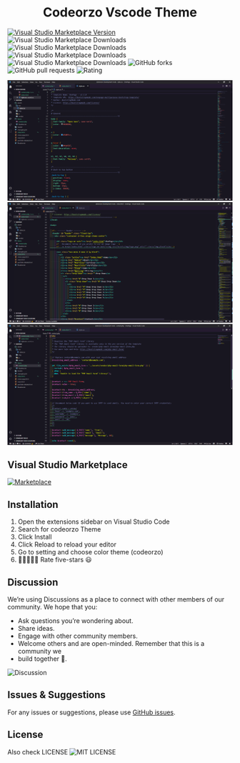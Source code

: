  <h1 align="center"> Codeorzo Vscode Theme</h1>


[![Visual Studio Marketplace Version](https://img.shields.io/visual-studio-marketplace/v/codeorzo.codeorzo?color=5ce1e6&label=CodeOrzo%20Theme&ColorA=151f28&colorB=5ce1e6&style=for-the-badge)](https://marketplace.visualstudio.com/items?itemName=codeorzo.codeorzo)
![Visual Studio Marketplace Downloads](https://img.shields.io/visual-studio-marketplace/d/codeorzo.codeorzo?style=for-the-badge&colorA=151f28&colorB=5ce1e6)
![Visual Studio Marketplace Downloads](https://img.shields.io/visual-studio-marketplace/i/codeorzo.codeorzo?style=for-the-badge&colorA=151f28&colorB=5ce1e6)
![Visual Studio Marketplace Downloads](https://img.shields.io/visual-studio-marketplace/r/codeorzo.codeorzo?style=for-the-badge&colorA=151f28&colorB=5ce1e6)
![Visual Studio Marketplace Downloads](https://img.shields.io/visual-studio-marketplace/v/codeorzo.codeorzo?style=for-the-badge&colorA=151f28&colorB=5ce1e6)
![GitHub forks](https://img.shields.io/github/forks/GOVINDARAJLE/Codeorzo-vscode_theme?style=for-the-badge&colorA=151f28&colorB=5ce1e6)
![GitHub pull requests](https://img.shields.io/github/issues-pr/GOVINDARAJLe/Codeorzo-vscode_theme?style=for-the-badge&colorA=151f28&colorB=5ce1e6)
![Rating](https://gpvc.arturio.dev/GOVINDARAJLE)


![Demo](icon/demo1.png)
![Demo](icon/demo2.png)
![Demo](icon/demo3.png)

## Visual Studio Marketplace
 [![Marketplace](https://avatars.githubusercontent.com/u/6154722?s=100&v=2)](https://marketplace.visualstudio.com/items?itemName=codeorzo.codeorzo)

## Installation

1. Open the extensions sidebar on Visual Studio Code
1. Search for codeorzo Theme
1. Click Install
1. Click Reload to reload your editor
1. Go to setting and choose color theme (codeorzo)
1. 🌟🌟🌟🌟🌟 Rate five-stars 😃

## Discussion
We’re using Discussions as a place to connect with other members of our community. We hope that you:
   
   - Ask questions you’re wondering about.
   - Share ideas.
   - Engage with other community members.
   - Welcome others and are open-minded. Remember that this is a community we
   - build together 💪.

![Discussion](https://github.com/GOVINDARAJLE/Codeorzo-vscode_theme/discussions/1)
## Issues & Suggestions

For any issues or suggestions, please use [GitHub issues](https://github.com/GOVINDARAJLE/Codeorzo-vscode_theme/issues/).
## License
Also check LICENSE ![MIT LICENSE](https://github.com/GOVINDARAJLE/Codeorzo-vscode_theme/blob/master/LICENSE)

